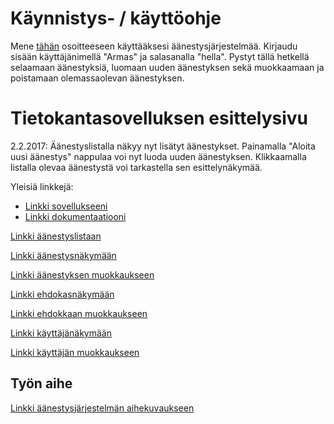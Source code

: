 # Käynnistys- / käyttöohje
Mene [tähän](http://gexgex.users.cs.helsinki.fi/aanestysjarjestelma/) osoitteeseen käyttääksesi äänestysjärjestelmää. Kirjaudu sisään käyttäjänimellä "Armas" ja salasanalla "hella". Pystyt tällä hetkellä selaamaan äänestyksiä, luomaan uuden äänestyksen sekä muokkaamaan ja poistamaan olemassaolevan äänestyksen.

# Tietokantasovelluksen esittelysivu

2.2.2017: Äänestyslistalla näkyy nyt lisätyt äänestykset. Painamalla "Aloita uusi äänestys" nappulaa voi nyt luoda uuden äänestyksen. Klikkaamalla listalla olevaa äänestystä voi tarkastella sen esittelynäkymää.

Yleisiä linkkejä:

* [Linkki sovellukseeni](http://gexgex.users.cs.helsinki.fi/aanestysjarjestelma/)
* [Linkki dokumentaatiooni](https://github.com/georgiAgi/Tsoha-Bootstrap/blob/master/doc/dokumentaatio.pdf)

[Linkki äänestyslistaan](http://gexgex.users.cs.helsinki.fi/aanestysjarjestelma/vote_list) 

[Linkki äänestysnäkymään](http://gexgex.users.cs.helsinki.fi/aanestysjarjestelma/vote_show) 

[Linkki äänestyksen muokkaukseen](http://gexgex.users.cs.helsinki.fi/aanestysjarjestelma/vote_edit) 

[Linkki ehdokasnäkymään](http://gexgex.users.cs.helsinki.fi/aanestysjarjestelma/candidate_show) 

[Linkki ehdokkaan muokkaukseen](http://gexgex.users.cs.helsinki.fi/aanestysjarjestelma/candidate_edit)

[Linkki käyttäjänäkymään](http://gexgex.users.cs.helsinki.fi/aanestysjarjestelma/user_show)

[Linkki käyttäjän muokkaukseen](http://gexgex.users.cs.helsinki.fi/aanestysjarjestelma/user_edit) 

## Työn aihe

[Linkki äänestysjärjestelmän aihekuvaukseen](http://advancedkittenry.github.io/suunnittelu_ja_tyoymparisto/aiheet/Aanestys.html) 
